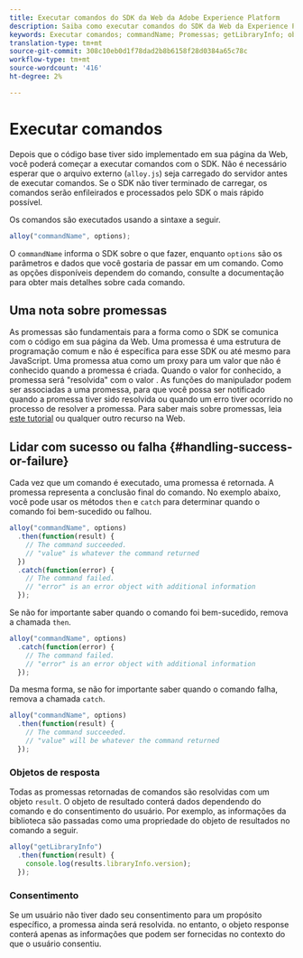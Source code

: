 ```yaml
---
title: Executar comandos do SDK da Web da Adobe Experience Platform
description: Saiba como executar comandos do SDK da Web da Experience Platform
keywords: Executar comandos; commandName; Promessas; getLibraryInfo; objetos de resposta; consentimento;
translation-type: tm+mt
source-git-commit: 308c10eb0d1f78dad2b8b6158f28d0384a65c78c
workflow-type: tm+mt
source-wordcount: '416'
ht-degree: 2%

---
```



# Executar comandos


Depois que o código base tiver sido implementado em sua página da Web, você poderá começar a executar comandos com o SDK. Não é necessário esperar que o arquivo externo (`alloy.js`) seja carregado do servidor antes de executar comandos. Se o SDK não tiver terminado de carregar, os comandos serão enfileirados e processados pelo SDK o mais rápido possível.

Os comandos são executados usando a sintaxe a seguir.

```javascript
alloy("commandName", options);
```

O `commandName` informa o SDK sobre o que fazer, enquanto `options` são os parâmetros e dados que você gostaria de passar em um comando. Como as opções disponíveis dependem do comando, consulte a documentação para obter mais detalhes sobre cada comando.

## Uma nota sobre promessas

[](https://developer.mozilla.org/pt-BR/docs/Web/JavaScript/Reference/Global_Objects/Promise) As promessas são fundamentais para a forma como o SDK se comunica com o código em sua página da Web. Uma promessa é uma estrutura de programação comum e não é específica para esse SDK ou até mesmo para JavaScript. Uma promessa atua como um proxy para um valor que não é conhecido quando a promessa é criada. Quando o valor for conhecido, a promessa será &quot;resolvida&quot; com o valor . As funções do manipulador podem ser associadas a uma promessa, para que você possa ser notificado quando a promessa tiver sido resolvida ou quando um erro tiver ocorrido no processo de resolver a promessa. Para saber mais sobre promessas, leia [este tutorial](https://javascript.info/promise-basics) ou qualquer outro recurso na Web.

## Lidar com sucesso ou falha {#handling-success-or-failure}

Cada vez que um comando é executado, uma promessa é retornada. A promessa representa a conclusão final do comando. No exemplo abaixo, você pode usar os métodos `then` e `catch` para determinar quando o comando foi bem-sucedido ou falhou.

```javascript
alloy("commandName", options)
  .then(function(result) {
    // The command succeeded.
    // "value" is whatever the command returned
  })
  .catch(function(error) {
    // The command failed.
    // "error" is an error object with additional information
  });
```

Se não for importante saber quando o comando foi bem-sucedido, remova a chamada `then`.

```javascript
alloy("commandName", options)
  .catch(function(error) {
    // The command failed.
    // "error" is an error object with additional information
  });
```

Da mesma forma, se não for importante saber quando o comando falha, remova a chamada `catch`.

```javascript
alloy("commandName", options)
  .then(function(result) {
    // The command succeeded.
    // "value" will be whatever the command returned
  });
```

### Objetos de resposta

Todas as promessas retornadas de comandos são resolvidas com um objeto `result`. O objeto de resultado conterá dados dependendo do comando e do consentimento do usuário. Por exemplo, as informações da biblioteca são passadas como uma propriedade do objeto de resultados no comando a seguir.

```js
alloy("getLibraryInfo")
  .then(function(result) {
    console.log(results.libraryInfo.version);
  });
```

### Consentimento

Se um usuário não tiver dado seu consentimento para um propósito específico, a promessa ainda será resolvida. no entanto, o objeto response conterá apenas as informações que podem ser fornecidas no contexto do que o usuário consentiu.
